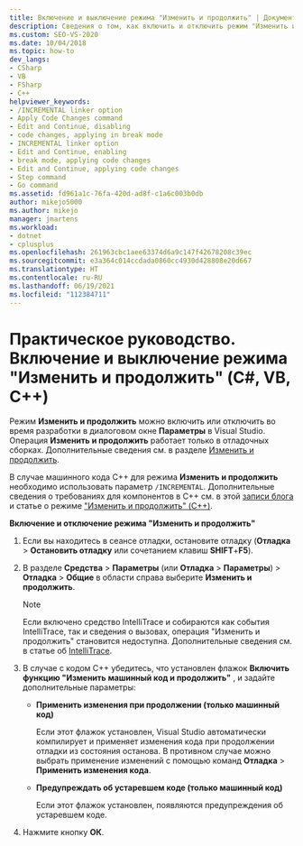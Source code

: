 ```yaml
---
title: Включение и выключение режима "Изменить и продолжить" | Документация Майкрософт
description: Сведения о том, как включить и отключить режим "Изменить и продолжить" в параметрах Visual Studio во время разработки. Операция "Изменить и продолжить" работает только в отладочных сборках.
ms.custom: SEO-VS-2020
ms.date: 10/04/2018
ms.topic: how-to
dev_langs:
- CSharp
- VB
- FSharp
- C++
helpviewer_keywords:
- /INCREMENTAL linker option
- Apply Code Changes command
- Edit and Continue, disabling
- code changes, applying in break mode
- INCREMENTAL linker option
- Edit and Continue, enabling
- break mode, applying code changes
- Edit and Continue, applying code changes
- Step command
- Go command
ms.assetid: fd961a1c-76fa-420d-ad8f-c1a6c003b0db
author: mikejo5000
ms.author: mikejo
manager: jmartens
ms.workload:
- dotnet
- cplusplus
ms.openlocfilehash: 261963cbc1aee63374d6a9c147f42678208c39ec
ms.sourcegitcommit: e3a364c014ccdada0860cc4930d428808e20d667
ms.translationtype: HT
ms.contentlocale: ru-RU
ms.lasthandoff: 06/19/2021
ms.locfileid: "112384711"
---
```

# <a name="how-to-enable-and-disable-edit-and-continue-c-vb-c"></a>Практическое руководство. Включение и выключение режима "Изменить и продолжить" (C#, VB, C++)

Режим **Изменить и продолжить** можно включить или отключить во время разработки в диалоговом окне **Параметры** в Visual Studio. Операция **Изменить и продолжить** работает только в отладочных сборках. Дополнительные сведения см. в разделе [Изменить и продолжить](../debugger/edit-and-continue.md).

В случае машинного кода C++ для режима **Изменить и продолжить** необходимо использовать параметр `/INCREMENTAL`. Дополнительные сведения о требованиях для компонентов в C++ см. в этой [записи блога](https://devblogs.microsoft.com/cppblog/c-edit-and-continue-in-visual-studio-2015-update-3/) и статье о режиме ["Изменить и продолжить" (C++)](../debugger/edit-and-continue-visual-cpp.md).

**Включение и отключение режима "Изменить и продолжить"**

1. Если вы находитесь в сеансе отладки, остановите отладку (**Отладка** > **Остановить отладку** или сочетанием клавиш **SHIFT**+**F5**).

1. В разделе **Средства** > **Параметры** (или **Отладка** > **Параметры**) > **Отладка** > **Общие** в области справа выберите **Изменить и продолжить**.

    > [!NOTE]
    > Если включено средство IntelliTrace и собираются как события IntelliTrace, так и сведения о вызовах, операция "Изменить и продолжить" становится недоступна. Дополнительные сведения см. в статье об [IntelliTrace](../debugger/intellitrace.md).

1. В случае с кодом C++ убедитесь, что установлен флажок **Включить функцию "Изменить машинный код и продолжить"** , и задайте дополнительные параметры:
    - **Применить изменения при продолжении (только машинный код)**

      Если этот флажок установлен, Visual Studio автоматически компилирует и применяет изменения кода при продолжении отладки из состояния останова. В противном случае можно выбрать применение изменений с помощью команд **Отладка** > **Применить изменения кода**.

    - **Предупреждать об устаревшем коде (только машинный код)**

      Если этот флажок установлен, появляются предупреждения об устаревшем коде.

1. Нажмите кнопку **ОК**.

